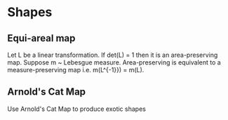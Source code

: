 # Shapes #
## Equi-areal map ##
Let L be a linear transformation.
If det(L) = 1 then it is an area-preserving map.
Suppose m ~ Lebesgue measure.
Area-preserving is equivalent to a measure-preserving map
i.e. m(L^{-1}}) = m(L).

## Arnold's Cat Map ##
Use Arnold's Cat Map to produce exotic shapes
